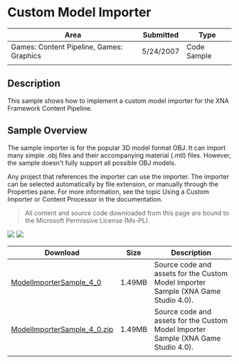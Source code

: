 # Custom Model Importer

|Area|Submitted|Type|
|-|-|-|
Games: Content Pipeline, Games: Graphics|5/24/2007|Code Sample
||||

## Description

This sample shows how to implement a custom model importer for the XNA Framework Content Pipeline.

## Sample Overview

The sample importer is for the popular 3D model format OBJ. It can import many simple .obj files and their accompanying material (.mtl) files. However, the sample doesn't fully support all possible OBJ models.

Any project that references the importer can use the importer. The importer can be selected automatically by file extension, or manually through the Properties pane. For more information, see the topic Using a Custom Importer or Content Processor in the documentation.

> All content and source code downloaded from this page are bound to the Microsoft Permissive License (Ms-PL).

![](https://github.com/simondarksidej/XNAGameStudio/blob/master/Images/XNA_CustomModelImporter_01_small.jpg?raw=true)
![](https://github.com/simondarksidej/XNAGameStudio/blob/master/Images/XNA_CustomModelImporter_02_small.jpg?raw=true)

Download | Size | Description
---|---|---|
[ModelImporterSample_4_0](https://github.com/simondarksidej/XNAGameStudio/tree/master/Samples/ModelImporterSample_4_0) | 1.49MB | Source code and assets for the Custom Model Importer Sample (XNA Game Studio 4.0).
[ModelImporterSample_4_0.zip](https://github.com/simondarksidej/XNAGameStudioZips/tree/master/Samples/ModelImporterSample_4_0.zip) | 1.49MB | Source code and assets for the Custom Model Importer Sample (XNA Game Studio 4.0).
||||
